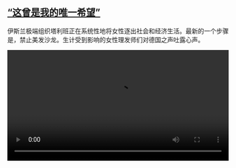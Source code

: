 <!--1688735826000-->
[“这曾是我的唯一希望”](https://www.dw.com/zh/%E2%80%9C%E8%BF%99%E6%9B%BE%E6%98%AF%E6%88%91%E7%9A%84%E5%94%AF%E4%B8%80%E5%B8%8C%E6%9C%9B%E2%80%9D/a-66156428)
------

<p>伊斯兰极端组织塔利班正在系统性地将女性逐出社会和经济生活。最新的一个步骤是，禁止美发沙龙。生计受到影响的女性理发师们对德国之声吐露心声。</small></p><video src="https://tvdownloaddw-a.akamaihd.net/dwtv_video/flv/vdt_zh/2023/bchi230707_001_afgahsalon_01r_AVC_1280x720.mp4" controls style="width:100%"></video>
